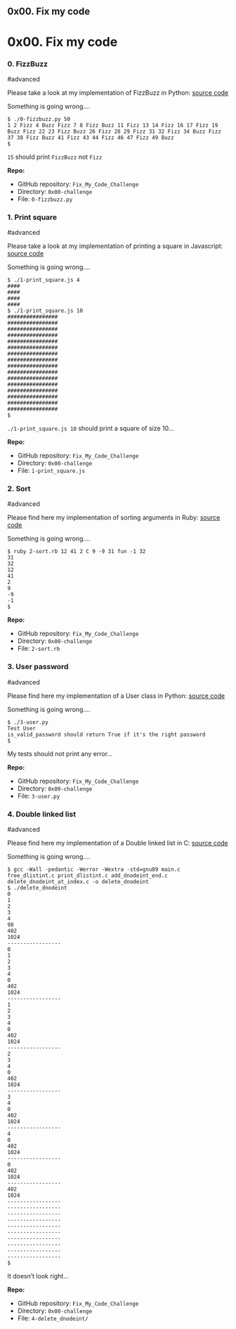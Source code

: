 ## 0x00. Fix my code
0x00. Fix my code
=================

### 0\. FizzBuzz

#advanced

Please take a look at my implementation of FizzBuzz in Python: [source code](https://github.com/holbertonschool/Fix-my-code-0/blob/master/0-fizzbuzz.py "source code")

Something is going wrong….

    $ ./0-fizzbuzz.py 50
    1 2 Fizz 4 Buzz Fizz 7 8 Fizz Buzz 11 Fizz 13 14 Fizz 16 17 Fizz 19 Buzz Fizz 22 23 Fizz Buzz 26 Fizz 28 29 Fizz 31 32 Fizz 34 Buzz Fizz 37 38 Fizz Buzz 41 Fizz 43 44 Fizz 46 47 Fizz 49 Buzz
    $
    

`15` should print `FizzBuzz` not `Fizz`

**Repo:**

*   GitHub repository: `Fix_My_Code_Challenge`
*   Directory: `0x00-challenge`
*   File: `0-fizzbuzz.py`


### 1\. Print square

#advanced

Please take a look at my implementation of printing a square in Javascript: [source code](/rltoken/aRr-rGLsvmrlvezQoxEtCg "source code")

Something is going wrong….

    $ ./1-print_square.js 4
    ####
    ####
    ####
    ####
    $ ./1-print_square.js 10
    ################
    ################
    ################
    ################
    ################
    ################
    ################
    ################
    ################
    ################
    ################
    ################
    ################
    ################
    ################
    ################
    $
    

`./1-print_square.js 10` should print a square of size 10…

**Repo:**

*   GitHub repository: `Fix_My_Code_Challenge`
*   Directory: `0x00-challenge`
*   File: `1-print_square.js`

### 2\. Sort

#advanced

Please find here my implementation of sorting arguments in Ruby: [source code](/rltoken/Rn9VSH6Vo4vGiqNzqBJ6mg "source code")

Something is going wrong….

    $ ruby 2-sort.rb 12 41 2 C 9 -9 31 fun -1 32
    31
    32
    12
    41
    2
    9
    -9
    -1
    $
    

**Repo:**

*   GitHub repository: `Fix_My_Code_Challenge`
*   Directory: `0x00-challenge`
*   File: `2-sort.rb`

### 3\. User password

#advanced

Please find here my implementation of a User class in Python: [source code](https://github.com/holbertonschool/Fix-my-code-0/blob/master/3-user.py "source code")

Something is going wrong….

    $ ./3-user.py 
    Test User
    is_valid_password should return True if it's the right password
    $
    

My tests should not print any error…

**Repo:**

*   GitHub repository: `Fix_My_Code_Challenge`
*   Directory: `0x00-challenge`
*   File: `3-user.py`


### 4\. Double linked list

#advanced

Please find here my implementation of a Double linked list in C: [source code](/rltoken/X0d3R2LB1bZuQel0ghSX2Q "source code")

Something is going wrong….

    $ gcc -Wall -pedantic -Werror -Wextra -std=gnu89 main.c free_dlistint.c print_dlistint.c add_dnodeint_end.c delete_dnodeint_at_index.c -o delete_dnodeint
    $ ./delete_dnodeint 
    0
    1
    2
    3
    4
    98
    402
    1024
    -----------------
    0
    1
    2
    3
    4
    0
    402
    1024
    -----------------
    1
    2
    3
    4
    0
    402
    1024
    -----------------
    2
    3
    4
    0
    402
    1024
    -----------------
    3
    4
    0
    402
    1024
    -----------------
    4
    0
    402
    1024
    -----------------
    0
    402
    1024
    -----------------
    402
    1024
    -----------------
    -----------------
    -----------------
    -----------------
    -----------------
    -----------------
    -----------------
    -----------------
    -----------------
    -----------------
    $
    

It doesn’t look right…

**Repo:**

*   GitHub repository: `Fix_My_Code_Challenge`
*   Directory: `0x00-challenge`
*   File: `4-delete_dnodeint/`